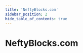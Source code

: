```yaml
---
title: 'NeftyBlocks.com'
sidebar_position: 2
hide_table_of_contents: true
---
```


# NeftyBlocks.com

